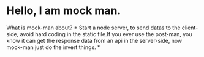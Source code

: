 # Hello, I am mock man.

What is mock-man about? * Start a node server, to send datas to the client-side, avoid hard coding in the static file.If you ever use the post-man, you know it can get the response data from an api  in the server-side, now mock-man just do the invert things. *

## 
